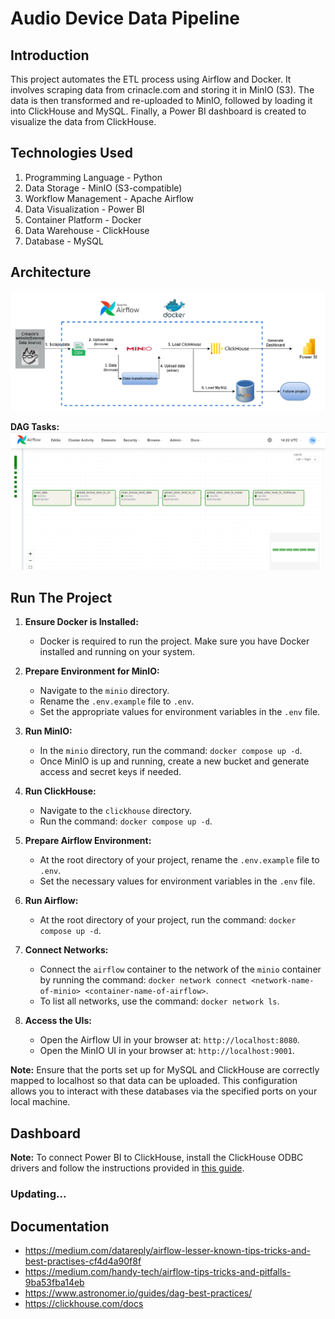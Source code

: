 # Audio Device Data Pipeline

## Introduction
This project automates the ETL process using Airflow and Docker. It involves scraping data from crinacle.com and storing it in MinIO (S3). The data is then transformed and re-uploaded to MinIO, followed by loading it into ClickHouse and MySQL. Finally, a Power BI dashboard is created to visualize the data from ClickHouse.

## Technologies Used
1. Programming Language - Python
2. Data Storage - MinIO (S3-compatible)
3. Workflow Management - Apache Airflow
4. Data Visualization - Power BI
5. Container Platform - Docker
6. Data Warehouse - ClickHouse
7. Database - MySQL

## Architecture
![Architecture](image/architecture.png)

**DAG Tasks:**
![DAG Tasks](image/dag_tasks.png)

## Run The Project
1. **Ensure Docker is Installed:**
   - Docker is required to run the project. Make sure you have Docker installed and running on your system.

2. **Prepare Environment for MinIO:**
   - Navigate to the `minio` directory.
   - Rename the `.env.example` file to `.env`.
   - Set the appropriate values for environment variables in the `.env` file.

3. **Run MinIO:**
   - In the `minio` directory, run the command: `docker compose up -d`.
   - Once MinIO is up and running, create a new bucket and generate access and secret keys if needed.

4. **Run ClickHouse:**
   - Navigate to the `clickhouse` directory.
   - Run the command: `docker compose up -d`.

5. **Prepare Airflow Environment:**
   - At the root directory of your project, rename the `.env.example` file to `.env`.
   - Set the necessary values for environment variables in the `.env` file.

6. **Run Airflow:**
   - At the root directory of your project, run the command: `docker compose up -d`.

7. **Connect Networks:**
   - Connect the `airflow` container to the network of the `minio` container by running the command: `docker network connect <network-name-of-minio> <container-name-of-airflow>`.
   - To list all networks, use the command: `docker network ls`.

8. **Access the UIs:**
   - Open the Airflow UI in your browser at: `http://localhost:8080`.
   - Open the MinIO UI in your browser at: `http://localhost:9001`.

**Note:** Ensure that the ports set up for MySQL and ClickHouse are correctly mapped to localhost so that data can be uploaded. This configuration allows you to interact with these databases via the specified ports on your local machine.

## Dashboard
**Note:** To connect Power BI to ClickHouse, install the ClickHouse ODBC drivers and follow the instructions provided in [this guide](https://medium.com/@annu.nmit/connecting-to-clickhouse-database-server-from-power-bi-864e950d83e2).

### Updating...

## Documentation
- https://medium.com/datareply/airflow-lesser-known-tips-tricks-and-best-practises-cf4d4a90f8f  
- https://medium.com/handy-tech/airflow-tips-tricks-and-pitfalls-9ba53fba14eb  
- https://www.astronomer.io/guides/dag-best-practices/  
- https://clickhouse.com/docs







